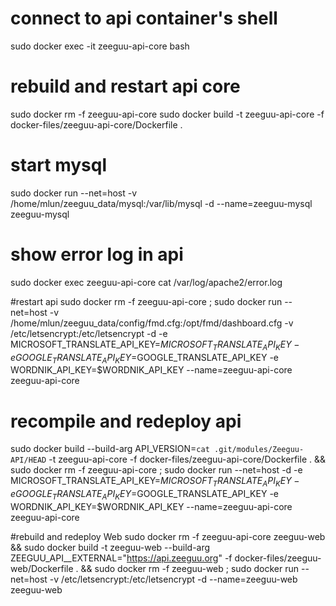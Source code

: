 
# connect to api container's shell
sudo docker exec -it zeeguu-api-core bash

# rebuild and restart api core
sudo docker rm -f zeeguu-api-core
sudo docker build -t zeeguu-api-core -f docker-files/zeeguu-api-core/Dockerfile .

# start mysql
sudo docker run --net=host -v /home/mlun/zeeguu_data/mysql:/var/lib/mysql -d --name=zeeguu-mysql zeeguu-mysql


# show error log in api
sudo docker exec zeeguu-api-core cat /var/log/apache2/error.log

#restart api
sudo docker rm -f zeeguu-api-core ; sudo docker run --net=host -v /home/mlun/zeeguu_data/config/fmd.cfg:/opt/fmd/dashboard.cfg -v /etc/letsencrypt:/etc/letsencrypt -d -e MICROSOFT_TRANSLATE_API_KEY=$MICROSOFT_TRANSLATE_API_KEY -e GOOGLE_TRANSLATE_API_KEY=$GOOGLE_TRANSLATE_API_KEY -e WORDNIK_API_KEY=$WORDNIK_API_KEY  --name=zeeguu-api-core zeeguu-api-core


# recompile and redeploy api

sudo docker build --build-arg API_VERSION=`cat .git/modules/Zeeguu-API/HEAD` -t zeeguu-api-core -f docker-files/zeeguu-api-core/Dockerfile . && sudo docker rm -f zeeguu-api-core ; sudo docker run --net=host -d -e MICROSOFT_TRANSLATE_API_KEY=$MICROSOFT_TRANSLATE_API_KEY -e GOOGLE_TRANSLATE_API_KEY=$GOOGLE_TRANSLATE_API_KEY -e WORDNIK_API_KEY=$WORDNIK_API_KEY  --name=zeeguu-api-core zeeguu-api-core

#rebuild and redeploy Web
sudo docker rm -f zeeguu-api-core zeeguu-web && sudo docker build -t zeeguu-web --build-arg ZEEGUU_API__EXTERNAL="https://api.zeeguu.org" -f docker-files/zeeguu-web/Dockerfile . && sudo docker rm -f zeeguu-web ; sudo docker run --net=host -v /etc/letsencrypt:/etc/letsencrypt -d --name=zeeguu-web zeeguu-web

